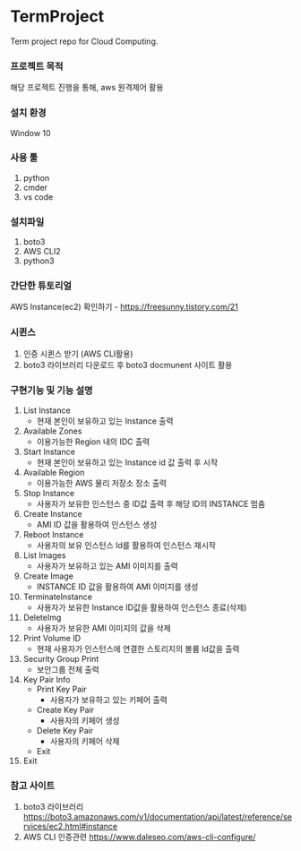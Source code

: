 # TermProject
Term project repo for Cloud Computing. 

### 프로젝트 목적
해당 프로젝트 진행을 통해, aws 원격제어 활용

### 설치 환경
Window 10

### 사용 툴
1. python
2. cmder
3. vs code

### 설치파일 
1. boto3
2. AWS CLI2
3. python3

### 간단한 튜토리얼
AWS Instance(ec2) 확인하기 - https://freesunny.tistory.com/21 


### 시퀸스
1. 인증 시퀸스 받기 (AWS CLI활용)
2. boto3 라이브러리 다운로드 후 boto3 docmunent 사이트 활용


### 구현기능 및 기능 설명
1.   List Instance
      - 현재 본인이 보유하고 있는 Instance 출력
2.   Available Zones
      - 이용가능한 Region 내의 IDC 출력
3.   Start Instance
      - 현재 본인이 보유하고 있는 Instance id 값 출력 후 시작
4.   Available Region 
      - 이용가능한 AWS 물리 저장소 장소 출력
5.   Stop Instance
      - 사용자가 보유한 인스턴스 중 ID값 출력 후 해당 ID의 INSTANCE 멈춤
6.   Create Instance
      - AMI ID 값을 활용하여 인스턴스 생성
7.   Reboot Instance
      - 사용자의 보유 인스턴스 Id를 활용하여 인스턴스 재시작
8.   List Images
      - 사용자가 보유하고 있는 AMI 이미지를 출력
9.   Create Image
      - INSTANCE ID 값을 활용하여 AMI 이미지를 생성
10.  TerminateInstance
      - 사용자가 보유한 Instance ID값을 활용하여 인스턴스 종료(삭제)
11.  DeleteImg
      - 사용자가 보유한 AMI 이미지의 값을 삭제
12.  Print Volume ID
      - 현재 사용자가 인스턴스에 연결한 스토리지의 볼륨 Id값을 출력
21.  Security Group Print
      - 보안그룹 전체 출력
22.  Key Pair Info
      - Print Key Pair
        - 사용자가 보유하고 있는 키페어 출력
      - Create Key Pair
        - 사용자의 키페어 생성
      - Delete Key Pair
        - 사용자의 키페어 삭제
      - Exit 
99. Exit
  

### 참고 사이트
1. boto3 라이브러리
https://boto3.amazonaws.com/v1/documentation/api/latest/reference/services/ec2.html#instance
2. AWS CLI 인증관련
https://www.daleseo.com/aws-cli-configure/


